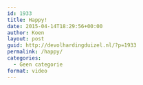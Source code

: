 ```yaml
---
id: 1933
title: Happy!
date: 2015-04-14T18:29:56+00:00
author: Koen
layout: post
guid: http://devolhardingduizel.nl/?p=1933
permalink: /happy/
categories:
  - Geen categorie
format: video
---
```

